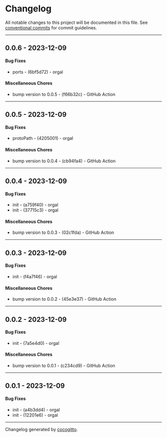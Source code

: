# Changelog
All notable changes to this project will be documented in this file. See [conventional commits](https://www.conventionalcommits.org/) for commit guidelines.

- - -
## 0.0.6 - 2023-12-09
#### Bug Fixes
- ports - (6bf5d72) - orgal
#### Miscellaneous Chores
- bump version to 0.0.5 - (f66b32c) - GitHub Action
- - -

## 0.0.5 - 2023-12-09
#### Bug Fixes
- protoPath - (4205001) - orgal
#### Miscellaneous Chores
- bump version to 0.0.4 - (cb94fa4) - GitHub Action
- - -

## 0.0.4 - 2023-12-09
#### Bug Fixes
- init - (a759f40) - orgal
- init - (37715c3) - orgal
#### Miscellaneous Chores
- bump version to 0.0.3 - (02c1fda) - GitHub Action
- - -

## 0.0.3 - 2023-12-09
#### Bug Fixes
- init - (f4a7f46) - orgal
#### Miscellaneous Chores
- bump version to 0.0.2 - (45e3e37) - GitHub Action
- - -

## 0.0.2 - 2023-12-09
#### Bug Fixes
- init - (7a5e4d0) - orgal
#### Miscellaneous Chores
- bump version to 0.0.1 - (c234cd9) - GitHub Action
- - -

## 0.0.1 - 2023-12-09
#### Bug Fixes
- init - (a4b3dd4) - orgal
- init - (12201e6) - orgal
- - -

Changelog generated by [cocogitto](https://github.com/cocogitto/cocogitto).